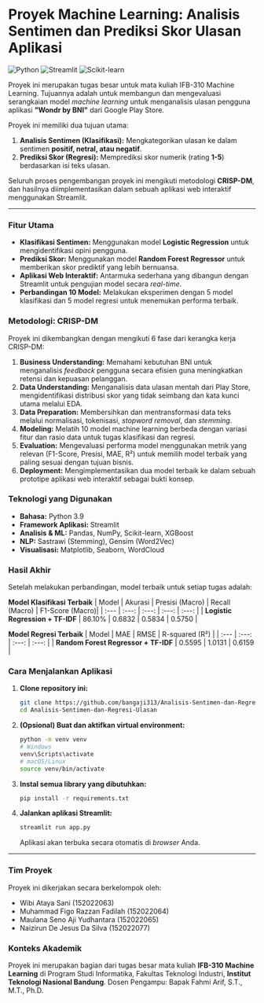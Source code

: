 # Proyek Machine Learning: Analisis Sentimen dan Prediksi Skor Ulasan Aplikasi

![Python](https://img.shields.io/badge/Python-3.9-blue.svg)
![Streamlit](https://img.shields.io/badge/Streamlit-1.35-red.svg)
![Scikit-learn](https://img.shields.io/badge/scikit--learn-1.4-orange.svg)

Proyek ini merupakan tugas besar untuk mata kuliah IFB-310 Machine Learning. Tujuannya adalah untuk membangun dan mengevaluasi serangkaian model *machine learning* untuk menganalisis ulasan pengguna aplikasi **"Wondr by BNI"** dari Google Play Store.

Proyek ini memiliki dua tujuan utama:
1.  **Analisis Sentimen (Klasifikasi):** Mengkategorikan ulasan ke dalam sentimen **positif, netral, atau negatif**.
2.  **Prediksi Skor (Regresi):** Memprediksi skor numerik (rating **1-5**) berdasarkan isi teks ulasan.

Seluruh proses pengembangan proyek ini mengikuti metodologi **CRISP-DM**, dan hasilnya diimplementasikan dalam sebuah aplikasi web interaktif menggunakan Streamlit.

---

### **Fitur Utama**
- **Klasifikasi Sentimen:** Menggunakan model **Logistic Regression** untuk mengidentifikasi opini pengguna.
- **Prediksi Skor:** Menggunakan model **Random Forest Regressor** untuk memberikan skor prediktif yang lebih bernuansa.
- **Aplikasi Web Interaktif:** Antarmuka sederhana yang dibangun dengan Streamlit untuk pengujian model secara *real-time*.
- **Perbandingan 10 Model:** Melakukan eksperimen dengan 5 model klasifikasi dan 5 model regresi untuk menemukan performa terbaik.

### **Metodologi: CRISP-DM**
Proyek ini dikembangkan dengan mengikuti 6 fase dari kerangka kerja CRISP-DM:
1.  **Business Understanding:** Memahami kebutuhan BNI untuk menganalisis *feedback* pengguna secara efisien guna meningkatkan retensi dan kepuasan pelanggan.
2.  **Data Understanding:** Menganalisis data ulasan mentah dari Play Store, mengidentifikasi distribusi skor yang tidak seimbang dan kata kunci utama melalui EDA.
3.  **Data Preparation:** Membersihkan dan mentransformasi data teks melalui normalisasi, tokenisasi, *stopword removal*, dan *stemming*.
4.  **Modeling:** Melatih 10 model machine learning berbeda dengan variasi fitur dan rasio data untuk tugas klasifikasi dan regresi.
5.  **Evaluation:** Mengevaluasi performa model menggunakan metrik yang relevan (F1-Score, Presisi, MAE, R²) untuk memilih model terbaik yang paling sesuai dengan tujuan bisnis.
6.  **Deployment:** Mengimplementasikan dua model terbaik ke dalam sebuah prototipe aplikasi web interaktif sebagai bukti konsep.

### **Teknologi yang Digunakan**
- **Bahasa:** Python 3.9
- **Framework Aplikasi:** Streamlit
- **Analisis & ML:** Pandas, NumPy, Scikit-learn, XGBoost
- **NLP:** Sastrawi (Stemming), Gensim (Word2Vec)
- **Visualisasi:** Matplotlib, Seaborn, WordCloud

### **Hasil Akhir**
Setelah melakukan perbandingan, model terbaik untuk setiap tugas adalah:

**Model Klasifikasi Terbaik**
| Model | Akurasi | Presisi (Macro) | Recall (Macro) | F1-Score (Macro)|
| :--- | :---: | :---: | :---: | :---: |
| **Logistic Regression + TF-IDF** | 86.10% | 0.6832 | 0.5834 | 0.5750 |

**Model Regresi Terbaik**
| Model | MAE | RMSE | R-squared (R²) |
| :--- | :---: | :---: | :---: |
| **Random Forest Regressor + TF-IDF** | 0.5595 | 1.0131 | 0.6159 |

### **Cara Menjalankan Aplikasi**

1.  **Clone repository ini:**
    ```bash
    git clone https://github.com/bangaji313/Analisis-Sentimen-dan-Regresi-Ulasan.git
    cd Analisis-Sentimen-dan-Regresi-Ulasan
    ```

2.  **(Opsional) Buat dan aktifkan virtual environment:**
    ```bash
    python -m venv venv
    # Windows
    venv\Scripts\activate
    # macOS/Linux
    source venv/bin/activate
    ```

3.  **Instal semua library yang dibutuhkan:**
    ```bash
    pip install -r requirements.txt
    ```

4.  **Jalankan aplikasi Streamlit:**
    ```bash
    streamlit run app.py
    ```
    Aplikasi akan terbuka secara otomatis di *browser* Anda.

---

### **Tim Proyek**
Proyek ini dikerjakan secara berkelompok oleh:
- Wibi Ataya Sani (152022063)
- Muhammad Figo Razzan Fadilah (152022064)
- Maulana Seno Aji Yudhantara (152022065)
- Naizirun De Jesus Da Silva (152022077)

### **Konteks Akademik**
Proyek ini merupakan bagian dari tugas besar mata kuliah **IFB-310 Machine Learning** di Program Studi Informatika, Fakultas Teknologi Industri, **Institut Teknologi Nasional Bandung**. Dosen Pengampu: Bapak Fahmi Arif, S.T., M.T., Ph.D.
